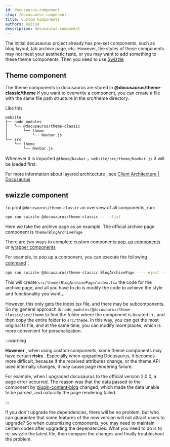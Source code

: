 ```yaml
---
id: docusaurus-component
slug: /docusaurus-component
title: Custom Components
authors: kuizuo
description: docusaurus-component
---
```


The initial docusaurus project already has pre-set components, such as blog layout, tab archive page, etc. However, the styles of these components may not meet your aesthetic taste, or you may want to add something to these theme components. Then you need to use [Swizzle](https://docusaurus.io/zh-CN/docs/swizzling)

## Theme component

The theme components in docusaurus are stored in **@docusaurus/theme-classic/theme** If you want to overwrite a component, you can create a file with the same file path structure in the src/theme directory.

Like this

```
website
├── node_modules
│   └── @docusaurus/theme-classic
│       └── theme
│           └── Navbar.js
└── src
    └── theme
        └── Navbar.js
```

Whenever it is imported `@theme/Navbar` ，`website/src/theme/Navbar.js` it will be loaded first.

For more information about layered architecture , see [Client Architecture | Docusaurus](https://docusaurus.io/docs/advanced/client)

## swizzle component

To print `@docusaurus/theme-classic` an overview of all components, run:

```bash
npm run swizzle @docusaurus/theme-classic -- --list
```

Here we take the archive page as an example. The official archive page component is `theme/BlogArchivePage`

There are two ways to complete custom components:[pop-up components](https://docusaurus.io/docs/swizzling#ejecting) or [wrapper components](https://docusaurus.io/docs/swizzling#wrapping)

For example, to pop up a component, you can execute the following [command](https://docusaurus.io/zh-CN/docs/cli#docusaurus-swizzle)：

```bash
npm run swizzle @docusaurus/theme-classic BlogArchivePage -- --eject --typescript
```

This will create `src/theme/BlogArchivePage/index.tsx` the code for the archive page, and all you have to do is modify the code to achieve the style and functionality you want.。

However, this only gets the index.tsx file, and there may be subcomponents. So my general approach is `node_modules/@docusaurus/theme-classic/src/theme` to find the folder where the component is located in , and then copy the entire folder to `src/theme`. In this way, you can get the most original ts file, and at the same time, you can modify more places, which is more convenient for personalization.

:::warning

**However** , when using custom components, some theme components may have certain **risks** . Especially when upgrading Docusaurus, it becomes more difficult, because if the received attributes change, or the theme API used internally changes, it may cause page rendering failure.

For example, when I upgraded docusaurus to the official version 2.0.0, a page error occurred. The reason was that the data passed to the component by [plugin-content-blog](https://docusaurus.io/zh-CN/docs/api/plugins/@docusaurus/plugin-content-blog) changed, which made the data unable to be parsed, and naturally the page rendering failed.

:::

If you don't upgrade the dependencies, there will be no problem, but who can guarantee that some features of the new version will not attract users to upgrade? So when customizing components, you may need to maintain certain codes after upgrading the dependencies. What you need to do is to re-swizzle the latest file, then compare the changes and finally troubleshoot the problem.

